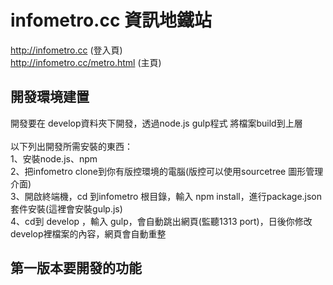 # infometro.cc 資訊地鐵站
http://infometro.cc (登入頁)<br>
http://infometro.cc/metro.html  (主頁)

## 開發環境建置
開發要在 develop資料夾下開發，透過node.js gulp程式 將檔案build到上層 <br>
<br>
  以下列出開發所需安裝的東西：
  <br>
  1、安裝node.js、npm
  <br>
  2、把infometro clone到你有版控環境的電腦(版控可以使用sourcetree 圖形管理介面)
  <br>
  3、開啟終端機，cd 到infometro 根目錄，輸入 npm install，進行package.json套件安裝(這裡會安裝gulp.js)
  <br>
  4、cd到 develop ，輸入 gulp，會自動跳出網頁(監聽1313 port)，日後你修改develop裡檔案的內容，網頁會自動重整
  <br>
  
## 第一版本要開發的功能
  
